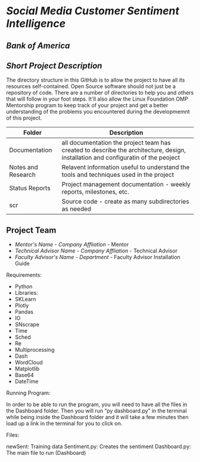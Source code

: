 # *Social Media Customer Sentiment Intelligence*
## *Bank of America*
## *Short Project Description*
The directory structure in this GitHub is to allow the project to have all its resources self-contained.
Open Source software should not just be a repository of code.  There are a number of directories to help you and others that will 
follow in your foot steps.  It'll also allow the Linux Foundation OMP Mentorship program to keep track of your project and get
a better understanding of the problems you encountered during the developmemnt of this project.

| Folder | Description |
|---|---|
| Documentation |  all documentation the project team has created to describe the architecture, design, installation and configuratin of the peoject |
| Notes and Research | Relavent information useful to understand the tools and techniques used in the project |
| Status Reports | Project management documentation - weekly reports, milestones, etc. |
| scr | Source code - create as many subdirectories as needed |

## Project Team
- *Mentor's Name*  - *Company Affliation* - Mentor
- *Technical Advisor Name* - *Company Affliation* - Technical Advisor
- *Faculty Advisor's Name* - *Department* - Faculty Advisor
Installation Guide

Requirements:
- Python
 - Libraries:
  - SKLearn
  - Plotly
  - Pandas
  - IO
  - SNscrape
  - Time
  - Sched
  - Re
  - Multiprocessing
  - Dash
  - WordCloud
  - Matplotlib
  - Base64
  - DateTime


Running Program:

In order to be able to run the program, you will need to have all the files in the Dashboard folder. Then you will run “py dashboard.py” in the terminal while being inside the Dashboard folder and it will take a few minutes then load up a link in the terminal for you to click on.


Files:

newSent: Training data
Sentiment.py: Creates the sentiment
Dashboard.py: The main file to run (Dashboard)
